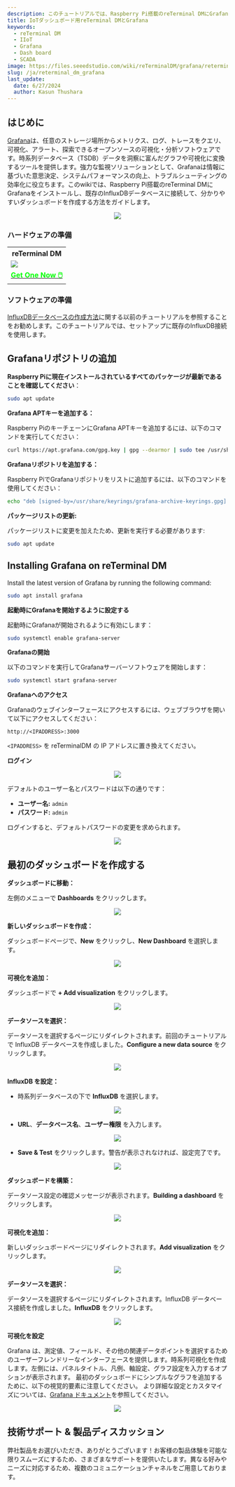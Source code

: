 ```yaml
---
description: このチュートリアルでは、Raspberry Pi搭載のreTerminal DMにGrafanaをインストールする方法をガイドします。また、Grafanaを既存のInfluxDBデータベースに接続し、詳細で分かりやすいダッシュボードを作成する方法も紹介します
title: IoTダッシュボード用reTerminal DMとGrafana
keywords:
  - reTerminal DM
  - IIoT
  - Grafana
  - Dash board
  - SCADA
image: https://files.seeedstudio.com/wiki/reTerminalDM/grafana/reterminal-grafana.png
slug: /ja/reterminal_dm_grafana
last_update:
  date: 6/27/2024
  author: Kasun Thushara
---
```

## はじめに

[Grafana](https://grafana.com/oss/grafana/)は、任意のストレージ場所からメトリクス、ログ、トレースをクエリ、可視化、アラート、探索できるオープンソースの可視化・分析ソフトウェアです。時系列データベース（TSDB）データを洞察に富んだグラフや可視化に変換するツールを提供します。強力な監視ソリューションとして、Grafanaは情報に基づいた意思決定、システムパフォーマンスの向上、トラブルシューティングの効率化に役立ちます。このwikiでは、Raspberry Pi搭載のreTerminal DMにGrafanaをインストールし、既存のInfluxDBデータベースに接続して、分かりやすいダッシュボードを作成する方法をガイドします。

<center><img width={600} src="https://files.seeedstudio.com/wiki/reTerminalDM/grafana/reterminal-grafana-dash.gif" /></center>

### ハードウェアの準備

<div class="table-center">
 <table class="table-nobg">
    <tr class="table-trnobg">
      <th class="table-trnobg">reTerminal DM</th>
  </tr>
    <tr class="table-trnobg"></tr>
  <tr class="table-trnobg">
   <td class="table-trnobg"><div style={{textAlign:'center'}}><img src="https://files.seeedstudio.com/wiki/reTerminalDM/ML/edgeimpulse/reterminaldm.png" style={{width:300, height:'auto'}}/></div></td>
  </tr>
    <tr class="table-trnobg"></tr>
  <tr class="table-trnobg">
   <td class="table-trnobg"><div class="get_one_now_container" style={{textAlign: 'center'}}><a class="get_one_now_item" href="https://www.seeedstudio.com/reTerminal-DM-p-5616.html" target="_blank">
              <strong><span><font color={'FFFFFF'} size={"4"}> Get One Now 🖱️</font></span></strong>
          </a></div></td>
        </tr>
    </table>
</div>

### ソフトウェアの準備

[InfluxDBデータベースの作成方法](https://wiki.seeedstudio.com/ja/reterminal_dm_200_node_red_influxdb/)に関する以前のチュートリアルを参照することをお勧めします。このチュートリアルでは、セットアップに既存のInfluxDB接続を使用します。

## Grafanaリポジトリの追加

**Raspberry Piに現在インストールされているすべてのパッケージが最新であることを確認してください**：

```bash
sudo apt update
```

**Grafana APTキーを追加する：**

Raspberry PiのキーチェーンにGrafana APTキーを追加するには、以下のコマンドを実行してください：

```bash
curl https://apt.grafana.com/gpg.key | gpg --dearmor | sudo tee /usr/share/keyrings/grafana-archive-keyrings.gpg >/dev/null
```

**Grafanaリポジトリを追加する：**

Raspberry PiでGrafanaリポジトリをリストに追加するには、以下のコマンドを使用してください：

```bash
echo "deb [signed-by=/usr/share/keyrings/grafana-archive-keyrings.gpg] https://apt.grafana.com stable main" | sudo tee /etc/apt/sources.list.d/grafana.list
```

**パッケージリストの更新:**

パッケージリストに変更を加えたため、更新を実行する必要があります:

```bash
sudo apt update
```

## Installing Grafana on reTerminal DM

Install the latest version of Grafana by running the following command:

```bash
sudo apt install grafana
```

**起動時にGrafanaを開始するように設定する**

起動時にGrafanaが開始されるように有効にします：

```bash
sudo systemctl enable grafana-server
```

**Grafanaの開始**

以下のコマンドを実行してGrafanaサーバーソフトウェアを開始します：

```bash
sudo systemctl start grafana-server
```

**Grafanaへのアクセス**

Grafanaのウェブインターフェースにアクセスするには、ウェブブラウザを開いて以下にアクセスしてください：

```
http://<IPADDRESS>:3000
```

`<IPADDRESS>` を reTerminalDM の IP アドレスに置き換えてください。

**ログイン**

<center><img width={600} src="https://files.seeedstudio.com/wiki/reTerminalDM/grafana/login.PNG" /></center>

デフォルトのユーザー名とパスワードは以下の通りです：

- **ユーザー名:** `admin`
- **パスワード:** `admin`

ログインすると、デフォルトパスワードの変更を求められます。

<center><img width={600} src="https://files.seeedstudio.com/wiki/reTerminalDM/grafana/updatepsw.PNG" /></center>

## 最初のダッシュボードを作成する

**ダッシュボードに移動：**

左側のメニューで **Dashboards** をクリックします。

<center><img width={600} src="https://files.seeedstudio.com/wiki/reTerminalDM/grafana/dashboard1.PNG" /></center>

**新しいダッシュボードを作成：**

ダッシュボードページで、**New** をクリックし、**New Dashboard** を選択します。

<center><img width={600} src="https://files.seeedstudio.com/wiki/reTerminalDM/grafana/dashboard2.PNG" /></center>

**可視化を追加：**

ダッシュボードで **+ Add visualization** をクリックします。

<center><img width={600} src="https://files.seeedstudio.com/wiki/reTerminalDM/grafana/dashboard3.PNG" /></center>

**データソースを選択：**

データソースを選択するページにリダイレクトされます。前回のチュートリアルで InfluxDB データベースを作成しました。**Configure a new data source** をクリックします。

<center><img width={600} src="https://files.seeedstudio.com/wiki/reTerminalDM/grafana/configuresource.PNG" /></center>

**InfluxDB を設定：**

- 時系列データベースの下で **InfluxDB** を選択します。

<center><img width={600} src="https://files.seeedstudio.com/wiki/reTerminalDM/grafana/addsource.PNG" /></center>

- **URL**、**データベース名**、**ユーザー権限** を入力します。
  
<center><img width={600} src="https://files.seeedstudio.com/wiki/reTerminalDM/grafana/configuresource2.PNG" /></center>

- **Save & Test** をクリックします。警告が表示されなければ、設定完了です。

<center><img width={600} src="https://files.seeedstudio.com/wiki/reTerminalDM/grafana/saveandtest.PNG" /></center>

**ダッシュボードを構築：**

データソース設定の確認メッセージが表示されます。**Building a dashboard** をクリックします。

<center><img width={600} src="https://files.seeedstudio.com/wiki/reTerminalDM/grafana/saveandtest2.png" /></center>

**可視化を追加：**

新しいダッシュボードページにリダイレクトされます。**Add visualization** をクリックします。

<center><img width={600} src="https://files.seeedstudio.com/wiki/reTerminalDM/grafana/dashboard3.PNG" /></center>

**データソースを選択：**

データソースを選択するページにリダイレクトされます。InfluxDB データベース接続を作成しました。**InfluxDB** をクリックします。

<center><img width={600} src="https://files.seeedstudio.com/wiki/reTerminalDM/grafana/datasource.PNG" /></center>

**可視化を設定**

Grafana は、測定値、フィールド、その他の関連データポイントを選択するためのユーザーフレンドリーなインターフェースを提供します。時系列可視化を作成します。左側には、パネルタイトル、凡例、軸設定、グラフ設定を入力するオプションが表示されます。
最初のダッシュボードにシンプルなグラフを追加するために、以下の視覚的要素に注意してください。
より詳細な設定とカスタマイズについては、[Grafana ドキュメント](https://grafana.com/docs/grafana/latest/panels-visualizations/visualizations/)を参照してください。

<center><img width={600} src="https://files.seeedstudio.com/wiki/reTerminalDM/grafana/grafana.gif" /></center>

## 技術サポート & 製品ディスカッション

弊社製品をお選びいただき、ありがとうございます！お客様の製品体験を可能な限りスムーズにするため、さまざまなサポートを提供いたします。異なる好みやニーズに対応するため、複数のコミュニケーションチャネルをご用意しております。

<div class="button_tech_support_container">
<a href="https://forum.seeedstudio.com/" class="button_forum"></a>
<a href="https://www.seeedstudio.com/contacts" class="button_email"></a>
</div>

<div class="button_tech_support_container">
<a href="https://discord.gg/eWkprNDMU7" class="button_discord"></a>
<a href="https://github.com/Seeed-Studio/wiki-documents/discussions/69" class="button_discussion"></a>
</div>
